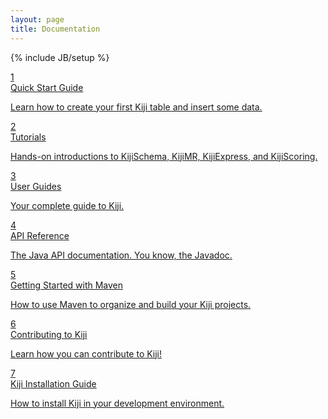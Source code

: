 ```yaml
---
layout: page
title: Documentation
---
```

{% include JB/setup %}

<script>
  (function(i,s,o,g,r,a,m){i['GoogleAnalyticsObject']=r;i[r]=i[r]||function(){
  (i[r].q=i[r].q||[]).push(arguments)},i[r].l=1*new Date();a=s.createElement(o),
  m=s.getElementsByTagName(o)[0];a.async=1;a.src=g;m.parentNode.insertBefore(a,m)
  })(window,document,'script','//www.google-analytics.com/analytics.js','ga');

  ga('create', 'UA-50603208-1', 'docs.kiji.org');
  ga('send', 'pageview');

</script>
<div class="row-fluid home-box">
  <div class="span3">
    <a href="{{ site.kiji_url }}/quick-start-guide-2014/" class="boxlink">
      <div class="well">
        <div class="large-number">1</div>
        <div class="title">Quick Start Guide</div>
        <p class="description">
          Learn how to create your first Kiji table and insert some data.
        </p>
      </div>
    </a>
  </div>
  <div class="span3">
    <a href="{{ site.tutorial_url }}.html" class="boxlink">
      <div class="well">
        <div class="large-number">2</div>
        <div class="title">Tutorials</div>
        <p class="description">
          Hands-on introductions to KijiSchema, KijiMR, KijiExpress, and KijiScoring.
        </p>
      </div>
    </a>
  </div>
<div class="span3">
    <a href="{{ site.userguide_url }}.html" class="boxlink">
      <div class="well">
        <div class="large-number">3</div>
        <div class="title">User Guides</div>
        <p class="description">
          Your complete guide to Kiji.
        </p>
      </div>
    </a>
  </div> 
   <div class="span3">
    <a href="{{ site.api_url }}" class="boxlink">
      <div class="well">
        <div class="large-number">4</div>
        <div class="title">API Reference</div>
        <p class="description">
          The Java API documentation. You know, the Javadoc.
        </p>
      </div>
    </a>
  </div>
</div>

<div class="row-fluid home-box">
 
  <div class="span3">
    <a href="http://www.kiji.org/getting-started-with-maven/" class="boxlink">
      <div class="well">
        <div class="large-number">5</div>
        <div class="title">Getting Started with Maven</div>
        <p class="description">
          How to use Maven to organize and build your Kiji projects.
        </p>
      </div>
    </a>
  </div>
   <div class="span3">
    <a href="http://www.kiji.org/contributing-to-kiji-2014/" class="boxlink">
      <div class="well">
        <div class="large-number">6</div>
        <div class="title">Contributing to Kiji</div>
        <p class="description">
          Learn how you can contribute to Kiji!
        </p>
      </div>
    </a>
  </div>
  <div class="span3">
    <a href="http://www.kiji.org/installation-2014/" class="boxlink">
      <div class="well">
        <div class="large-number">7</div>
        <div class="title">Kiji Installation Guide</div>
        <p class="description">
          How to install Kiji in your development environment.
        </p>
      </div>
    </a>
  </div>
</div>
